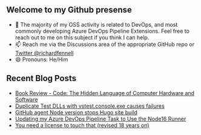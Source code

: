 ## Welcome to my Github presense

- 💬 The majority of my OSS activity is related to DevOps, and most commonly developing Azure DevOps Pipeline Extensions. Feel free to reach out to me on this subject if you think I can help.
- 📫 Reach me via the Discussions area of the appropriate GitHub repo or [Twitter @richardfennell](https://twitter.com/richardfennell)
- 😄 Pronouns: He/Him

## Recent Blog Posts
<!-- BLOG-POST-LIST:START -->
- [Book Review - Code: The Hidden Language of Computer Hardware and Software](https://blogs.blackmarble.co.uk/rfennell/code-the-hidden-language-of-computer-hardware-and-software/)
- [Duplicate Test DLLs with vstest.console.exe causes failures](https://blogs.blackmarble.co.uk/rfennell/duplicate-test-dlls-with-vstest.console.exe-causes-failures/)
- [GitHub agent Node version stops Hugo site build](https://blogs.blackmarble.co.uk/rfennell/agent-node-version-stops-hugo-site-build/)
- [Updating my Azure DevOps Pipeline Task to Use the Node16 Runner](https://blogs.blackmarble.co.uk/rfennell/updating-my-azure-devops-tasks-to-node16/)
- [You need a license to touch that &lpar;revised 18 years on&rpar;](https://blogs.blackmarble.co.uk/rfennell/you-need-a-license-to-touch-that-revised/)
<!-- BLOG-POST-LIST:END -->


<!--
**rfennell/rfennell** is a ✨ _special_ ✨ repository because its `README.md` (this file) appears on your GitHub profile.

Here are some ideas to get you started:

- 🔭 I’m currently working on ...
- 🌱 I’m currently learning ...
- 👯 I’m looking to collaborate on ...
- 🤔 I’m looking for help with ...
- 💬 Ask me about ...
- 📫 How to reach me: ...
- 😄 Pronouns: ...
- ⚡ Fun fact: ...
-->

